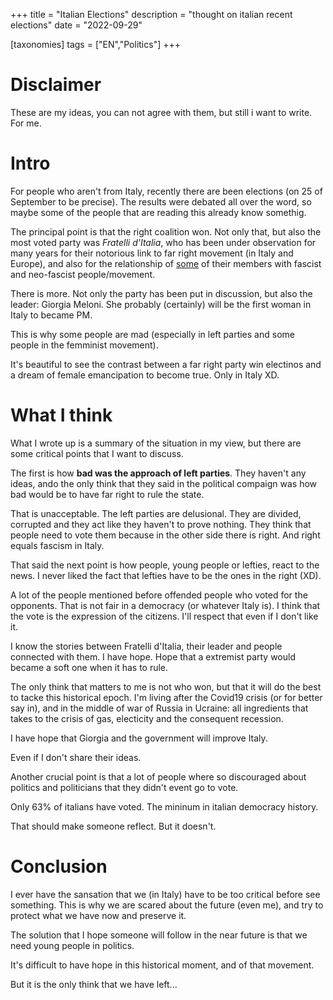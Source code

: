 +++
title = "Italian Elections"
description = "thought on italian recent elections"
date = "2022-09-29"

[taxonomies]
tags = ["EN","Politics"]
+++
# Disclaimer
These are my ideas, you can not agree with them, but still i want to write.
For me.

# Intro

For people who aren't from Italy, recently there are been elections (on 25 of September to be precise).
The results were debated all over the word, so maybe some of the people that are reading this already know somethig.

The principal point is that the right coalition won. Not only that, but also the most voted party was *Fratelli d'Italia*, who has been under observation for many years for their notorious link to far right movement (in Italy and Europe), and also for the relationship of <ins>some</ins> of their members with fascist and neo-fascist people/movement.

There is more. Not only the party has been put in discussion, but also the leader: Giorgia Meloni.
She probably (certainly) will be the first woman in Italy to became PM.

This is why some people are mad (especially in left parties and some people in the femminist movement).

It's beautiful to see the contrast between a far right party win electinos and a dream of female emancipation to become true.
Only in Italy XD.

# What I think

What I wrote up is a summary of the situation in my view, but there are some critical points that I want to discuss.

The first is how **bad was the approach of left parties**. They haven't any ideas, ando the only think that they said in the political compaign was how bad would be to have far right to rule the state.

That is unacceptable.
The left parties are delusional.
They are divided, corrupted and they act like they haven't to prove nothing.
They think that people need to vote them because in the other side there is right.
And right equals fascism in Italy.

That said the next point is how people, young people or lefties, react to the news.
I never liked the fact that lefties have to be the ones in the right (XD).

A lot of the people mentioned before offended people who voted for the opponents. That is not fair in a democracy (or whatever Italy is). I think that the vote is the expression of the citizens. I'll respect that even if I don't like it.

I know the stories between Fratelli d'Italia, their leader and people connected with them.
I have hope.
Hope that a extremist party would became a soft one when it has to rule.

The only think that matters to me is not who won, but that it will do the best to tacke this historical epoch.
I'm living after the Covid19 crisis (or for better say in), and in the middle of war of Russia in Ucraine: all ingredients that takes to the crisis of gas, electicity and the consequent recession.

I have hope that Giorgia and the government will improve Italy.

Even if I don't share their ideas.

Another crucial point is that a lot of people where so discouraged about politics and politicians that they didn't event go to vote.

Only 63% of italians have voted. The mininum in italian democracy history.

That should make someone reflect.
But it doesn't.

# Conclusion

I ever have the sansation that we (in Italy) have to be too critical before see something.
This is why we are scared about the future (even me), and try to protect what we have now and preserve it.

The solution that I hope someone will follow in the near future is that we need young people in politics.

It's difficult to have hope in this historical moment, and of that movement.

But it is the only think that we have left...


